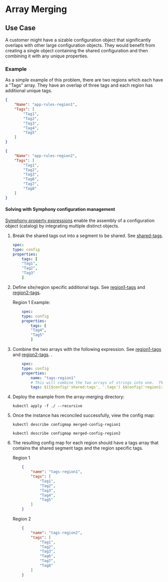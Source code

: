 # Array Merging

## Use Case

A customer might have a sizable configuration object that significantly overlaps with other large configuration objects. They would benefit from creating a single object containing the shared configuration and then combining it with any unique properties.

### Example

As a simple example of this problem, there are two regions which each have a "Tags" array.  They have an overlap of three tags and each region has additional unique tags.

```json
{
    "Name": "app-rules-region1",
    "Tags": [
        "Tag1",
        "Tag2",
        "Tag3",
        "Tag4",
        "Tag5"
    ]
}
```

```json
{
    "Name": "app-rules-region2",
    "Tags": [
        "Tag1",
        "Tag2",
        "Tag3",
        "Tag6",
        "Tag7",
        "Tag8"
    ]
}
```

#### Solving with Symphony configuration management

[Symphony property expressions](../../../symphony-book/concepts/unified-object-model/property-expressions.md#functions) enable the assembly of a configuration object (catalog) by integrating multiple distinct objects.

1. Break the shared tags out into a segment to be shared.  See [shared-tags](./catalogs/shared-tags.yml).

    ```yml
    spec:
    type: config
    properties:
        tags: [
        "Tag1",
        "Tag2",
        "Tag3"
        ]
    ```

1. Define site/region specific additional tags.  See [region1-tags](./catalogs/region1-tags.yml) and [region2-tags](./catalogs/region2-tags.yml).

    Region 1 Example:

    ```yml
        spec:
        type: config
        properties:
            tags: [
            "Tag4",
            "Tag5"
            ]
    ```

1. Combine the two arrays with the following expression.  See [region1-tags](./catalogs/region1-tags.yml) and [region2-tags](./catalogs/region2-tags.yml).
.

    ```yml
        spec:
        type: config
        properties:
            name: "tags-region1"
            # This will combine the two arrays of strings into one.  The double dollar sign on the second config object is required
            tags: ${{$config('shared:tags', '.tags') $$config('region1:tags', '.tags')}}
    ```

1. Deploy the example from the array-merging directory:

    `kubectl apply -f ./ --recursive`
1. Once the instance has reconciled successfully, view the config map:

    `kubectl describe configmap merged-config-region1`

    `kubectl describe configmap merged-config-region2`
1. The resulting config map for each region should have a tags array that contains the shared segment tags and the region specific tags.

    Region 1

    ```json
        {
            "name": "tags-region1",
            "tags": [
                "Tag1",
                "Tag2",
                "Tag3",
                "Tag4",
                "Tag5"
            ]
        }
    ```

    Region 2

    ```json
        {
            "name": "tags-region2",
            "tags": [
                "Tag1",
                "Tag2",
                "Tag3",
                "Tag6",
                "Tag7",
                "Tag8"
            ]
        }
    ```
